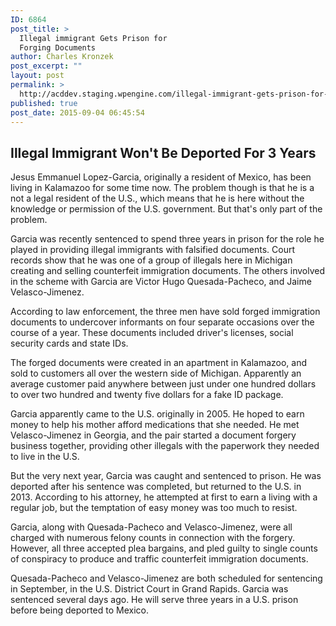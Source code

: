 ```yaml
---
ID: 6864
post_title: >
  Illegal immigrant Gets Prison for
  Forging Documents
author: Charles Kronzek
post_excerpt: ""
layout: post
permalink: >
  http://acddev.staging.wpengine.com/illegal-immigrant-gets-prison-for-forging-documents.html
published: true
post_date: 2015-09-04 06:45:54
---
```

<h2><b>Illegal Immigrant Won't Be Deported For 3 Years</b></h2>
Jesus Emmanuel Lopez-Garcia, originally a resident of Mexico, has been living in Kalamazoo for some time now. The problem though is that he is a not a legal resident of the U.S., which means that he is here without the knowledge or permission of the U.S. government. But that's only part of the problem.<!--more-->

<span style="font-weight: 400;">Garcia was recently sentenced to spend three years in prison for the role he played in providing illegal immigrants with falsified documents. Court records show that he was one of a group of illegals here in Michigan creating and selling counterfeit immigration documents. The others involved in the scheme with Garcia are Victor Hugo Quesada-Pacheco, and Jaime Velasco-Jimenez.</span>

<span style="font-weight: 400;">According to law enforcement, the three men have sold forged immigration documents to undercover informants on four separate occasions over the course of a year. These documents included driver's licenses, social security cards and state IDs. </span>

<span style="font-weight: 400;">The forged documents were created in an apartment in Kalamazoo, and sold to customers all over the western side of Michigan. Apparently an average customer paid anywhere between just under one hundred dollars to over two hundred and twenty five dollars for a fake ID package.</span>

<span style="font-weight: 400;">Garcia apparently came to the U.S. originally in 2005. He hoped to earn money to help his mother afford medications that she needed. He met Velasco-Jimenez in Georgia, and the pair started a document forgery business together, providing other illegals with the paperwork they needed to live in the U.S.</span>

But the very next year, Garcia was caught and sentenced to prison. He was deported after his sentence was completed, but returned to the U.S. in 2013. According to his attorney, he attempted at first to earn a living with a regular job, but the temptation of easy money was too much to resist.

<span style="font-weight: 400;">Garcia, along with Quesada-Pacheco and Velasco-Jimenez, were all charged with numerous felony counts in connection with the forgery. However, all three accepted plea bargains, and pled guilty to single counts of conspiracy to produce and traffic counterfeit immigration documents.</span>

<span style="font-weight: 400;">Quesada-Pacheco and Velasco-Jimenez are both scheduled for sentencing in September, in the U.S. District Court in Grand Rapids. Garcia was sentenced several days ago. He will serve three years in a U.S. prison before being deported to Mexico.</span>